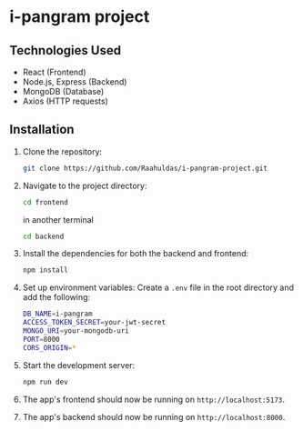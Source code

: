 # i-pangram project

## Technologies Used

- React (Frontend)
- Node.js, Express (Backend)
- MongoDB (Database)
- Axios (HTTP requests)

## Installation

1. Clone the repository:

   ```bash
   git clone https://github.com/Raahuldas/i-pangram-project.git
   ```

2. Navigate to the project directory:

   ```bash
   cd frontend
   ```

   in another terminal

   ```bash
   cd backend
   ```

3. Install the dependencies for both the backend and frontend:

   ```bash
   npm install
   ```

4. Set up environment variables:
   Create a `.env` file in the root directory and add the following:

   ```bash
   DB_NAME=i-pangram
   ACCESS_TOKEN_SECRET=your-jwt-secret
   MONGO_URI=your-mongodb-uri
   PORT=8000
   CORS_ORIGIN=*
   ```

5. Start the development server:

   ```bash
   npm run dev
   ```

6. The app's frontend should now be running on `http://localhost:5173`.

7. The app's backend should now be running on `http://localhost:8000`.
